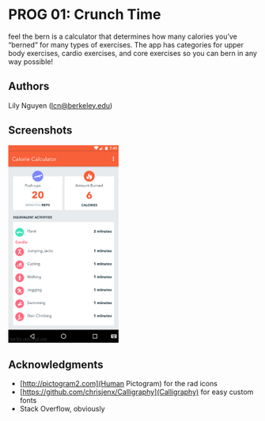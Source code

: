 # PROG 01: Crunch Time

feel the bern is a calculator that determines how many calories you’ve “berned” for many types of exercises. The app has categories for upper body exercises, cardio exercises, and core exercises so you can bern in any way possible!

## Authors

Lily Nguyen ([lcn@berkeley.edu](mailto:lcn@berkeley.edu))

## Screenshots

<img src="screenshots/Screen Shot 2016-02-06 at 11.45.07 PM.png" height="400" alt="Screenshot"/>

## Acknowledgments

* [http://pictogram2.com](Human Pictogram) for the rad icons
* [https://github.com/chrisjenx/Calligraphy](Calligraphy) for easy custom fonts
* Stack Overflow, obviously
